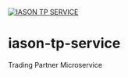[![IASON TP SERVICE](https://circleci.com/gh/iasonenrollment/iason-tp-service.svg?style=svg)](https://app.circleci.com/pipelines/github/iasonenrollment/iason-tp-service)
# iason-tp-service
Trading Partner Microservice
